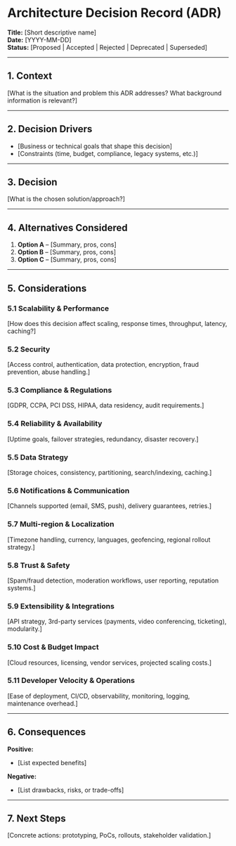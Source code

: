 # Architecture Decision Record (ADR)

**Title:** [Short descriptive name]  
**Date:** [YYYY-MM-DD]  
**Status:** [Proposed | Accepted | Rejected | Deprecated | Superseded]  

---

## 1. Context  
[What is the situation and problem this ADR addresses? What background information is relevant?]  

---

## 2. Decision Drivers  
- [Business or technical goals that shape this decision]  
- [Constraints (time, budget, compliance, legacy systems, etc.)]  

---

## 3. Decision  
[What is the chosen solution/approach?]  

---

## 4. Alternatives Considered  
1. **Option A** – [Summary, pros, cons]  
2. **Option B** – [Summary, pros, cons]  
3. **Option C** – [Summary, pros, cons]  

---

## 5. Considerations  

### 5.1 Scalability & Performance  
[How does this decision affect scaling, response times, throughput, latency, caching?]  

### 5.2 Security  
[Access control, authentication, data protection, encryption, fraud prevention, abuse handling.]  

### 5.3 Compliance & Regulations  
[GDPR, CCPA, PCI DSS, HIPAA, data residency, audit requirements.]  

### 5.4 Reliability & Availability  
[Uptime goals, failover strategies, redundancy, disaster recovery.]  

### 5.5 Data Strategy  
[Storage choices, consistency, partitioning, search/indexing, caching.]  

### 5.6 Notifications & Communication  
[Channels supported (email, SMS, push), delivery guarantees, retries.]  

### 5.7 Multi-region & Localization  
[Timezone handling, currency, languages, geofencing, regional rollout strategy.]  

### 5.8 Trust & Safety  
[Spam/fraud detection, moderation workflows, user reporting, reputation systems.]  

### 5.9 Extensibility & Integrations  
[API strategy, 3rd-party services (payments, video conferencing, ticketing), modularity.]  

### 5.10 Cost & Budget Impact  
[Cloud resources, licensing, vendor services, projected scaling costs.]  

### 5.11 Developer Velocity & Operations  
[Ease of deployment, CI/CD, observability, monitoring, logging, maintenance overhead.]  

---

## 6. Consequences  

**Positive:**  
- [List expected benefits]  

**Negative:**  
- [List drawbacks, risks, or trade-offs]  

---

## 7. Next Steps  
[Concrete actions: prototyping, PoCs, rollouts, stakeholder validation.]  
